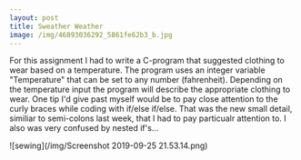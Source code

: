 ```yaml
---
layout: post
title: Sweather Weather
image: /img/46893036292_5861fe62b3_b.jpg
---
```


For this assignment I had to write a C-program that suggested clothing to wear based on a temperature. The program uses an integer variable "Temperature" that can be set to any number (fahrenheit). Depending on the temperature input the program will describe the appropriate clothing to wear. One tip I'd give past myself would be to pay close attention to the curly braces while coding with if/else if/else. That was the new small detail, similiar to semi-colons last week, that I had to pay particualr attention to. I also was very confused by nested if's...

![sewing](/img/Screenshot 2019-09-25 21.53.14.png)
